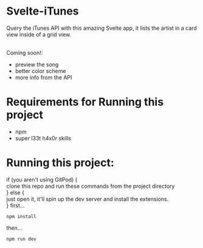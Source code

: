 # Svelte-iTunes
Query the iTunes API with this amazing Svelte app, it lists the artist in a card view inside of a grid view.<br>

<br>Coming soon!:
- preview the song
- better color scheme
- more info from the API
# Requirements for Running this project
- npm
- super l33t h4x0r skills
# Running this project:
if (you aren't using GitPod) { <br>
clone this repo and run these commands from the project directory <br>
} else { <br>
just open it, it'll spin up the dev server and install the extensions. <br>
}
first...
```
npm install
```
then...
```
npm run dev
```
